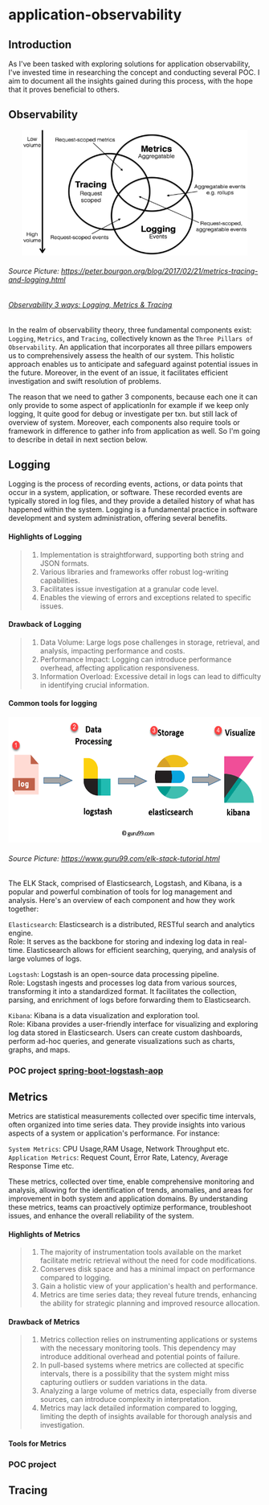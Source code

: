 # application-observability
## Introduction
As I've been tasked with exploring solutions for application observability, I've invested time in researching the concept and conducting several POC. I aim to document all the insights gained during this process, with the hope that it proves beneficial to others.

## Observability
<p align="center">
  <img src="images/observability.png" alt="image description" width="450" height="250">
</p>

###### Source Picture: https://peter.bourgon.org/blog/2017/02/21/metrics-tracing-and-logging.html
###### [Observability 3 ways: Logging, Metrics & Tracing](https://www.dotconferences.com/2017/04/adrian-cole-observability-3-ways-logging-metrics-tracing)

In the realm of observability theory, three fundamental components exist: `Logging`, `Metrics`, and `Tracing`, collectively known as the `Three Pillars of Observability`. An application that incorporates all three pillars empowers us to comprehensively assess the health of our system. This holistic approach enables us to anticipate and safeguard against potential issues in the future. Moreover, in the event of an issue, it facilitates efficient investigation and swift resolution of problems.

The reason that we need to gather 3 components, because each one it can only provide to some aspect of applicationIn for example if we keep only logging, It quite good for debug or investigate per txn. but still lack of overview of system. Moreover, each components also require tools or framework in difference to gather info from application as well. So I'm going to describe in detail in next section below.

## Logging 
Logging is the process of recording events, actions, or data points that occur in a system, application, or software. These recorded events are typically stored in log files, and they provide a detailed history of what has happened within the system. Logging is a fundamental practice in software development and system administration, offering several benefits.

#### Highlights of Logging 
>1. Implementation is straightforward, supporting both string and JSON formats.
>2. Various libraries and frameworks offer robust log-writing capabilities.
>3. Facilitates issue investigation at a granular code level.
>4. Enables the viewing of errors and exceptions related to specific issues.

#### Drawback of Logging 
>1. Data Volume: Large logs pose challenges in storage, retrieval, and analysis, impacting performance and costs.
>2. Performance Impact: Logging can introduce performance overhead, affecting application responsiveness.
>3. Information Overload: Excessive detail in logs can lead to difficulty in identifying crucial information.

#### Common tools for logging
<p align="center">
  <img src="images/elk.webp" alt="image description" width="600" height="250">
</p>

###### Source Picture: https://www.guru99.com/elk-stack-tutorial.html

The ELK Stack, comprised of Elasticsearch, Logstash, and Kibana, is a popular and powerful combination of tools for log management and analysis. Here's an overview of each component and how they work together:

`Elasticsearch`:
Elasticsearch is a distributed, RESTful search and analytics engine.\
Role: It serves as the backbone for storing and indexing log data in real-time. Elasticsearch allows for efficient searching, querying, and analysis of large volumes of logs.

`Logstash`:
Logstash is an open-source data processing pipeline.\
Role: Logstash ingests and processes log data from various sources, transforming it into a standardized format. It facilitates the collection, parsing, and enrichment of logs before forwarding them to Elasticsearch.

`Kibana`:
Kibana is a data visualization and exploration tool.\
Role: Kibana provides a user-friendly interface for visualizing and exploring log data stored in Elasticsearch. Users can create custom dashboards, perform ad-hoc queries, and generate visualizations such as charts, graphs, and maps.

### POC project [spring-boot-logstash-aop](https://github.com/santipabWannakiri/spring-boot-logstash-aop)

## Metrics
Metrics are statistical measurements collected over specific time intervals, often organized into time series data. They provide insights into various aspects of a system or application's performance. For instance:

`System Metrics`: CPU Usage,RAM Usage, Network Throughput etc.\
`Application Metrics`: Request Count, Error Rate, Latency, Average Response Time etc.

These metrics, collected over time, enable comprehensive monitoring and analysis, allowing for the identification of trends, anomalies, and areas for improvement in both system and application domains. By understanding these metrics, teams can proactively optimize performance, troubleshoot issues, and enhance the overall reliability of the system.

#### Highlights of Metrics 
>1. The majority of instrumentation tools available on the market facilitate metric retrieval without the need for code modifications.
>2. Conserves disk space and has a minimal impact on performance compared to logging.
>3. Gain a holistic view of your application's health and performance.
>4. Metrics are time series data; they reveal future trends, enhancing the ability for strategic planning and improved resource allocation.


#### Drawback of Metrics 
>1. Metrics collection relies on instrumenting applications or systems with the necessary monitoring tools. This dependency may introduce additional overhead and potential points of failure.
>2. In pull-based systems where metrics are collected at specific intervals, there is a possibility that the system might miss capturing outliers or sudden variations in the data.
>3. Analyzing a large volume of metrics data, especially from diverse sources, can introduce complexity in interpretation. 
>4. Metrics may lack detailed information compared to logging, limiting the depth of insights available for thorough analysis and investigation.

#### Tools for Metrics

### POC project

## Tracing
